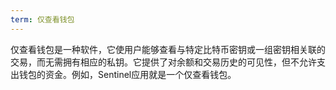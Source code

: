 ```yaml
---
term: 仅查看钱包
---
```


仅查看钱包是一种软件，它使用户能够查看与特定比特币密钥或一组密钥相关联的交易，而无需拥有相应的私钥。它提供了对余额和交易历史的可见性，但不允许支出钱包的资金。例如，Sentinel应用就是一个仅查看钱包。